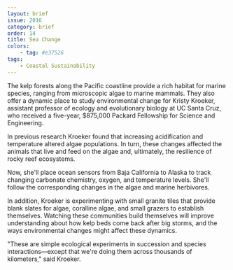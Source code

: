 ```yaml
---
layout: brief
issue: 2016
category: brief
order: 14
title: Sea Change
colors:
    - tag: #e37526
tags:
    - Coastal Sustainability
---
```


The kelp forests along the Pacific coastline provide a rich habitat for marine species, ranging from microscopic algae to marine mammals. They also offer a dynamic place to study environmental change for Kristy Kroeker, assistant professor of ecology and evolutionary biology at UC Santa Cruz, who received a five-year, $875,000 Packard Fellowship for Science and Engineering.

In previous research Kroeker found that increasing acidification and temperature altered algae populations. In turn, these changes affected the animals that live and feed on the algae and, ultimately, the resilience of rocky reef ecosystems.

Now, she'll place ocean sensors from Baja California to Alaska to track changing carbonate chemistry, oxygen, and temperature levels. She'll follow the corresponding changes in the algae and marine herbivores.

In addition, Kroeker is experimenting with small granite tiles that provide blank slates for algae, coralline algae, and small grazers to establish themselves. Watching these communities build themselves will improve understanding about how kelp beds come back after big storms, and the ways environmental changes might affect these dynamics.

"These are simple ecological experiments in succession and species interactions­&mdash;except that we're doing them across thousands of kilometers," said Kroeker.
